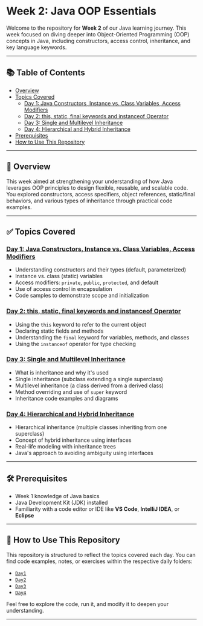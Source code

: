 # Week 2: Java OOP Essentials

Welcome to the repository for **Week 2** of our Java learning journey. This week focused on diving deeper into Object-Oriented Programming (OOP) concepts in Java, including constructors, access control, inheritance, and key language keywords.

---

## 📚 Table of Contents

- [Overview](#overview)
- [Topics Covered](#topics-covered)
  - [Day 1: Java Constructors, Instance vs. Class Variables, Access Modifiers](#day-1-java-constructors-instance-vs-class-variables-access-modifiers)
  - [Day 2: this, static, final keywords and instanceof Operator](#day-2-this-static-final-keywords-and-instanceof-operator)
  - [Day 3: Single and Multilevel Inheritance](#day-3-single-and-multilevel-inheritance)
  - [Day 4: Hierarchical and Hybrid Inheritance](#day-4-hierarchical-and-hybrid-inheritance)
- [Prerequisites](#prerequisites)
- [How to Use This Repository](#-how-to-use-this-repository)

---

## 📖 Overview

This week aimed at strengthening your understanding of how Java leverages OOP principles to design flexible, reusable, and scalable code. You explored constructors, access specifiers, object references, static/final behaviors, and various types of inheritance through practical code examples.

---

## ✅ Topics Covered

### [Day 1: Java Constructors, Instance vs. Class Variables, Access Modifiers](https://github.com/Adh1tya/CG-Week2/tree/main/Day-1-Java%20Constructors%2C%20Instance%20vs.%20Class%20Variables%2C%20Access%20Modifiers)
- Understanding constructors and their types (default, parameterized)
- Instance vs. class (static) variables
- Access modifiers: `private`, `public`, `protected`, and default
- Use of access control in encapsulation
- Code samples to demonstrate scope and initialization

### [Day 2: this, static, final keywords and instanceof Operator](https://github.com/Adh1tya/CG-Week2/tree/main/Day-2-this%2C%20static%2C%20final%20key%20words%20and%20instanceof%20Operator)
- Using the `this` keyword to refer to the current object
- Declaring static fields and methods
- Understanding the `final` keyword for variables, methods, and classes
- Using the `instanceof` operator for type checking

### [Day 3: Single and Multilevel Inheritance](https://github.com/Adh1tya/CG-Week2/tree/main/Day-3-Single%20and%20Multilevel%20Inheritance)
- What is inheritance and why it's used
- Single inheritance (subclass extending a single superclass)
- Multilevel inheritance (a class derived from a derived class)
- Method overriding and use of `super` keyword
- Inheritance code examples and diagrams

### [Day 4: Hierarchical and Hybrid Inheritance](https://github.com/Adh1tya/CG-Week2/tree/main/Day-4-Hierarchical%20and%20Hybrid%20Inheritance)
- Hierarchical inheritance (multiple classes inheriting from one superclass)
- Concept of hybrid inheritance using interfaces
- Real-life modeling with inheritance trees
- Java's approach to avoiding ambiguity using interfaces

---

## 🛠️ Prerequisites

- Week 1 knowledge of Java basics
- Java Development Kit (JDK) installed
- Familiarity with a code editor or IDE like **VS Code**, **IntelliJ IDEA**, or **Eclipse**

---

## 📂 How to Use This Repository

This repository is structured to reflect the topics covered each day. You can find code examples, notes, or exercises within the respective daily folders:

- [`Day1`](https://github.com/Adh1tya/CG-Week2/tree/main/Day-1-Java%20Constructors%2C%20Instance%20vs.%20Class%20Variables%2C%20Access%20Modifiers)
- [`Day2`](https://github.com/Adh1tya/CG-Week2/tree/main/Day-2-this%2C%20static%2C%20final%20key%20words%20and%20instanceof%20Operator)
- [`Day3`](https://github.com/Adh1tya/CG-Week2/tree/main/Day-3-Single%20and%20Multilevel%20Inheritance)
- [`Day4`](https://github.com/Adh1tya/CG-Week2/tree/main/Day-4-Hierarchical%20and%20Hybrid%20Inheritance)

Feel free to explore the code, run it, and modify it to deepen your understanding.

---
